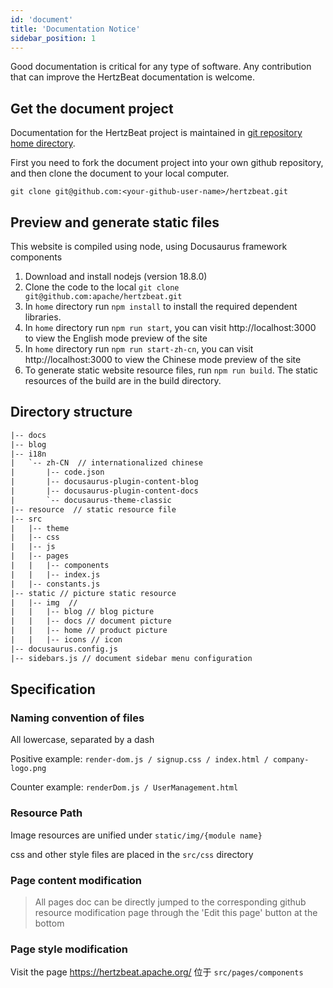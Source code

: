 ```yaml
---
id: 'document'
title: 'Documentation Notice'
sidebar_position: 1
---
```


<!--
    Licensed to the Apache Software Foundation (ASF) under one or more
    contributor license agreements.  See the NOTICE file distributed with
    this work for additional information regarding copyright ownership.
    The ASF licenses this file to You under the Apache License, Version 2.0
    (the "License"); you may not use this file except in compliance with
    the License.  You may obtain a copy of the License at

       https://www.apache.org/licenses/LICENSE-2.0

    Unless required by applicable law or agreed to in writing, software
    distributed under the License is distributed on an "AS IS" BASIS,
    WITHOUT WARRANTIES OR CONDITIONS OF ANY KIND, either express or implied.
    See the License for the specific language governing permissions and
    limitations under the License.
-->

Good documentation is critical for any type of software. Any contribution that can improve the HertzBeat documentation is welcome.

## Get the document project

Documentation for the HertzBeat project is maintained in [git repository home directory](https://github.com/apache/hertzbeat/tree/master/home).

First you need to fork the document project into your own github repository, and then clone the document to your local computer.

```shell
git clone git@github.com:<your-github-user-name>/hertzbeat.git
```

## Preview and generate static files

This website is compiled using node, using Docusaurus framework components

1. Download and install nodejs (version 18.8.0)
2. Clone the code to the local `git clone git@github.com:apache/hertzbeat.git`
3. In `home` directory run `npm install` to install the required dependent libraries.
4. In `home` directory run `npm run start`, you can visit http://localhost:3000 to view the English mode preview of the site
5. In `home` directory run `npm run start-zh-cn`, you can visit http://localhost:3000 to view the Chinese mode preview of the site
6. To generate static website resource files, run `npm run build`. The static resources of the build are in the build directory.

## Directory structure

```html
|-- docs
|-- blog   
|-- i18n
|   `-- zh-CN  // internationalized chinese
|       |-- code.json
|       |-- docusaurus-plugin-content-blog
|       |-- docusaurus-plugin-content-docs
|       `-- docusaurus-theme-classic
|-- resource  // static resource file
|-- src
|   |-- theme
|   |-- css
|   |-- js
|   |-- pages
|   |   |-- components
|   |   |-- index.js
|   |-- constants.js
|-- static // picture static resource
|   |-- img  //
|   |   |-- blog // blog picture
|   |   |-- docs // document picture
|   |   |-- home // product picture
|   |   |-- icons // icon
|-- docusaurus.config.js
|-- sidebars.js // document sidebar menu configuration
```

## Specification

### Naming convention of  files

All lowercase, separated by a dash

Positive example: `render-dom.js / signup.css / index.html / company-logo.png`

Counter example: `renderDom.js / UserManagement.html`

### Resource Path

Image resources are unified under `static/img/{module name}`

css and other style files are placed in the `src/css` directory

### Page content modification

> All pages doc can be directly jumped to the corresponding github resource modification page through the 'Edit this page' button at the bottom

### Page style modification

Visit the page https://hertzbeat.apache.org/
位于 `src/pages/components`
